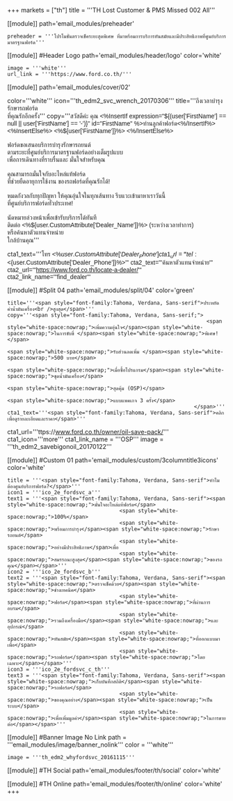 +++
markets = ["th"]
title = '''TH Lost Customer & PMS Missed 002 All'''

[[module]]
path='email_modules/preheader'


	preheader = '''โปรโมชั่นตรวจเช็คระยะสุดพิเศษ ที่มาพร้อมการบริการทันสมัยและมีประสิทธิภาพที่ศูนย์บริการมาตรฐานฟอร์ด'''

[[module]] #Header Logo
path='email_modules/header/logo'
color='white'

	image = '''white'''
	url_link = '''https://www.ford.co.th/'''

[[module]]
path='email_modules/cover/02'

color='''white'''
icon='''th_edm2_svc_wrench_20170306'''
title='''<span style="font-family:Tahoma, Verdana, Sans-serif">ถึงเวลาบำรุงรักษารถฟอร์ด<br/>ที่คุณรักอีกครั้ง</span>'''
copy='''<span style="font-family:Tahoma, Verdana, Sans-serif">สวัสดีค่ะ คุณ <%InsertIf expression="${(user['FirstName'] == null || user['FirstName'] == '-')}" id="FirstName" %>ท่านลูกค้าฟอร์ด<%/InsertIf%> <%InsertElse%> <%${user['FirstName']}%> <%/InsertElse%><br /><br />
<span style="white-space:nowrap;">ฟอร์ดขอเสนอ</span><span style="white-space:nowrap;">บริการบำรุงรักษา</span><span style="white-space:nowrap;">รถยนต์</span><br />
<span style="white-space:nowrap;"> ตามระยะที่</span><span style="white-space:nowrap;">ศูนย์บริการ</span><span style="white-space:nowrap;">มาตรฐานฟอร์ด</span><span style="white-space:nowrap;">อย่างเต็มรูปแบบ</span> <br />
<span style="white-space:nowrap;">เพื่อการเดินทาง</span><span style="white-space:nowrap;">ที่ราบรื่น</span><span style="white-space:nowrap;">และ</span>
<span style="white-space:nowrap;">มั่นใจ</span><span style="white-space:nowrap;">สำหรับคุณ</span>
<br /><br />
<span style="white-space:nowrap;">คุณสามารถมั่นใจ</span><span style="white-space:nowrap;">กับอะไหล่แท้ฟอร์ด</span><br />
<span style="white-space:nowrap;">ที่ช่วยยืดอายุ</span><span style="white-space:nowrap;">การใช้งาน</span>
<span style="white-space:nowrap;">ของรถฟอร์ด</span><span style="white-space:nowrap;">ที่คุณรักได้!</span>
<br /><br />
<span style="white-space:nowrap;">หมดกังวล</span><span style="white-space:nowrap;">กับทุกปัญหา </span><span style="white-space:nowrap;">ให้คุณอุ่นใจ</span><span style="white-space:nowrap;">ในทุกเส้นทาง</span>
<span style="white-space:nowrap;">รีบแวะเข้ามา</span><span style="white-space:nowrap;">หาเราวันนี้</span><br />
<span style="white-space:nowrap;">ที่ศูนย์บริการฟอร์ด</span><span style="white-space:nowrap;">ทั่วประเทศ!</span><br /><br />
<span style="white-space:nowrap;">นัดหมายล่วงหน้า</span><span style="white-space:nowrap;">เพื่อเข้ารับบริการ</span><span style="white-space:nowrap;">ได้ทันที</span>
<span style="white-space:nowrap;">ติดต่อ <%${user.CustomAttribute['Dealer_Name']}%></span> <span style="white-space:nowrap;">(ระหว่างเวลาทำการ)</span><br />
<span style="white-space:nowrap;">หรือค้นหา</span><span style="white-space:nowrap;">ตัวแทนจำหน่าย</span><br />
<span style="white-space:nowrap;">ใกล้บ้านคุณ</span></span>'''

cta1_text='''<span style="font-family:Tahoma, Verdana, Sans-serif">โทร <%${user.CustomAttribute['Dealer_Phone']}%></span>'''
cta1_url='''tel:<%${user.CustomAttribute['Dealer_Phone']}%>'''
cta2_text='''<span style="font-family:Tahoma, Verdana, Sans-serif">ค้นหาตัวแทนจำหน่าย</span>'''
cta2_url='''https://www.ford.co.th/locate-a-dealer/'''
cta2_link_name='''find_dealer'''


[[module]] #Split 04
path='email_modules/split/04'
color='green'

	title='''<span style="font-family:Tahoma, Verdana, Sans-serif">ประหยัดค่าน้ำมันเครื่อง<br />สูงสุด</span>'''
	copy='''<span style="font-family:Tahoma, Verdana, Sans-serif;">
																	<span style="white-space:nowrap;">เพิ่มความอุ่นใจ</span><span style="white-space:nowrap;">ในการขับขี่ </span><span style="white-space:nowrap;">พิเศษ!</span> 
																		<span style="white-space:nowrap;">รับส่วนลดเพิ่ม </span><span style="white-space:nowrap;">500 บาท</span> 
																		<span style="white-space:nowrap;">เมื่อซื้อโปรแกรม</span><span style="white-space:nowrap;">ชุดน้ำมันเครื่อง</span>
																		<span style="white-space:nowrap;">สุดคุ้ม (OSP)</span> 
																		<span style="white-space:nowrap;">แบบแพคเกจ 3 ครั้ง</span>
																</span>'''
	cta1_text='''<span style="font-family:Tahoma, Verdana, Sans-serif">คลิกเพื่อดูรายละเอียดและราคา</span>'''
cta1_url='''ttps://www.ford.co.th/owner/oil-save-pack/'''
cta1_icon='''more'''
cta1_link_name = '''OSP'''
image = '''th_edm2_savebigonoil_20170122'''


[[module]] #Custom 01
path='email_modules/custom/3columntitle3icons'
color='white'

	title = '''<span style="font-family:Tahoma, Verdana, Sans-serif">ทำไมต้องศูนย์บริการฟอร์ด?</span>'''
	icon1 = '''ico_2e_fordsvc_a'''
	text1 = '''<span style="font-family:Tahoma, Verdana, Sans-serif"><span style="white-space:nowrap;">มั่นใจอะไหล่แท้ฟอร์ด</span> 
										<span style="white-space:nowrap;">100%</span>
										<span style="white-space:nowrap;">พร้อมการบำรุง</span><span style="white-space:nowrap;">รักษารถยนต์</span>
										<span style="white-space:nowrap;">อย่างมีประสิทธิภาพ</span>เพื่อ
										<span style="white-space:nowrap;">สมรรถนะสูงสุด</span><span style="white-space:nowrap;">ของรถคุณ</span></span>'''
	icon2 = '''ico_2e_fordsvc_b'''
	text2 = '''<span style="font-family:Tahoma, Verdana, Sans-serif"><span style="white-space:nowrap;">ตรวจเช็คด้วย</span><span style="white-space:nowrap;">ช่างเทคนิค</span> 
										<span style="white-space:nowrap;">ฟอร์ด</span><span style="white-space:nowrap;">ที่ผ่านการอบรม</span> 
										<span style="white-space:nowrap;">รวมถึงเครื่องมือ</span><span style="white-space:nowrap;">และอุปกรณ์</span> 
										<span style="white-space:nowrap;">ทันสมัย</span><span style="white-space:nowrap;">ที่ออกแบบมาเพื่อ</span>
										<span style="white-space:nowrap;">รถฟอร์ด</span><span style="white-space:nowrap;">โดยเฉพาะ</span></span>'''
	icon3 = '''ico_2e_fordsvc_c_th'''
	text3 = '''<span style="font-family:Tahoma, Verdana, Sans-serif"><span style="white-space:nowrap;">เก็บบันทึกสถิติ</span><span style="white-space:nowrap;">รถฟอร์ด</span> 
										<span style="white-space:nowrap;">ของคุณอย่าง</span><span style="white-space:nowrap;">เป็นระบบ</span> 
										<span style="white-space:nowrap;">เพื่อเพิ่มมูลค่า</span><span style="white-space:nowrap;">ในการขายต่อ</span></span>'''

[[module]] #Banner Image No Link
path = '''email_modules/image/banner_nolink'''
color = '''white'''

	image = '''th_edm2_whyfordsvc_20161115'''


[[module]] #TH Social
path='email_modules/footer/th/social'
color='white'

[[module]] #TH Online
path='email_modules/footer/th/online'
color='white'
+++